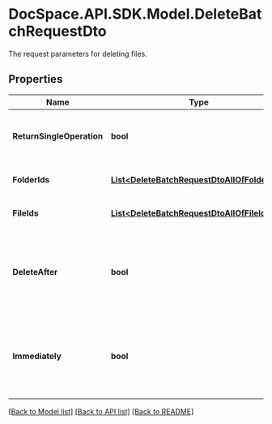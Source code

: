 # DocSpace.API.SDK.Model.DeleteBatchRequestDto
The request parameters for deleting files.

## Properties

Name | Type | Description | Notes
------------ | ------------- | ------------- | -------------
**ReturnSingleOperation** | **bool** | Specifies whether to return only the current operation | [optional] 
**FolderIds** | [**List&lt;DeleteBatchRequestDtoAllOfFolderIds&gt;**](DeleteBatchRequestDtoAllOfFolderIds.md) | The list of folder IDs to be deleted. | [optional] 
**FileIds** | [**List&lt;DeleteBatchRequestDtoAllOfFileIds&gt;**](DeleteBatchRequestDtoAllOfFileIds.md) | The list of file IDs to be deleted. | [optional] 
**DeleteAfter** | **bool** | Specifies whether to delete a file after the editing session is finished or not | [optional] 
**Immediately** | **bool** | Specifies whether to move a file to the \\Trash\\ folder or delete it immediately. | [optional] 

[[Back to Model list]](../README.md#documentation-for-models) [[Back to API list]](../README.md#documentation-for-api-endpoints) [[Back to README]](../README.md)

